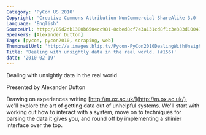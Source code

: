 ```yaml
---
Category: 'PyCon US 2010'
Copyright: 'Creative Commons Attribution-NonCommercial-ShareAlike 3.0'
Language: 'English'
SourceUrl: http://05d2db1380b6504cc981-8cbed8cf7e3a131cd8f1c3e383d10041.r93.cf2.rackcdn.com/pycon-us-2010/242_dealing-with-unsightly-data-in-the-real-world-156.m4v
Speakers: [Alexander Dutton]
Tags: [pycon, pycon2010, scraping, web]
ThumbnailUrl: 'http://a.images.blip.tv/Pycon-PyCon2010DealingWithUnsightlyDataInTheRealWorld156210-8.jpg'
Title: 'Dealing with unsightly data in the real world. (#156)'
date: '2010-02-19'
---
```

Dealing with unsightly data in the real world

Presented by Alexander Dutton

Drawing on experiences writing [http://m.ox.ac.uk/](http://m.ox.ac.uk/), we'll
explore the art of getting data out of unhelpful systems. We'll start with
working out how to interact with a system, move on to techniques for parsing
the data it gives you, and round off by implementing a shinier interface over
the top.
